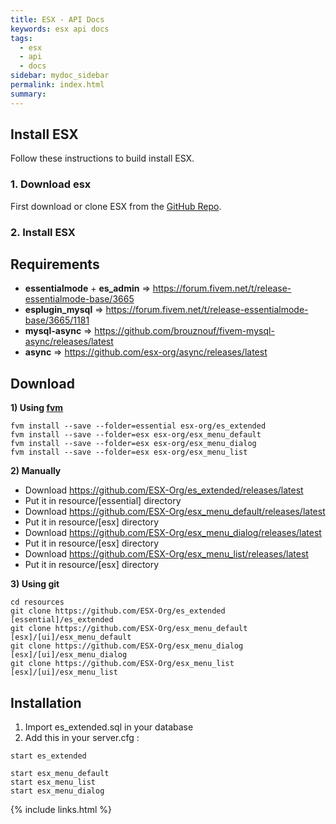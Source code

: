 ```yaml
---
title: ESX - API Docs
keywords: esx api docs
tags:
  - esx
  - api
  - docs
sidebar: mydoc_sidebar
permalink: index.html
summary:
---
```


## Install ESX

Follow these instructions to build install ESX.

### 1. Download esx

First download or clone ESX from the [GitHub Repo](https://github.com/ESX-Org/es_extended).

### 2. Install ESX

## Requirements

- **essentialmode** + **es_admin** => https://forum.fivem.net/t/release-essentialmode-base/3665
- **esplugin_mysql** => https://forum.fivem.net/t/release-essentialmode-base/3665/1181
- **mysql-async** => https://github.com/brouznouf/fivem-mysql-async/releases/latest
- **async** => https://github.com/esx-org/async/releases/latest

## Download

**1) Using [fvm](https://github.com/qlaffont/fvm-installer)**

```
fvm install --save --folder=essential esx-org/es_extended
fvm install --save --folder=esx esx-org/esx_menu_default
fvm install --save --folder=esx esx-org/esx_menu_dialog
fvm install --save --folder=esx esx-org/esx_menu_list

```

**2) Manually**

- Download https://github.com/ESX-Org/es_extended/releases/latest
- Put it in resource/[essential] directory
- Download https://github.com/ESX-Org/esx_menu_default/releases/latest
- Put it in resource/[esx] directory
- Download https://github.com/ESX-Org/esx_menu_dialog/releases/latest
- Put it in resource/[esx] directory
- Download https://github.com/ESX-Org/esx_menu_list/releases/latest
- Put it in resource/[esx] directory

**3) Using git**

```
cd resources
git clone https://github.com/ESX-Org/es_extended [essential]/es_extended
git clone https://github.com/ESX-Org/esx_menu_default [esx]/[ui]/esx_menu_default
git clone https://github.com/ESX-Org/esx_menu_dialog [esx]/[ui]/esx_menu_dialog
git clone https://github.com/ESX-Org/esx_menu_list [esx]/[ui]/esx_menu_list
```

## Installation

1) Import es_extended.sql in your database
2) Add this in your server.cfg :

```
start es_extended

start esx_menu_default
start esx_menu_list
start esx_menu_dialog
```

{% include links.html %}

